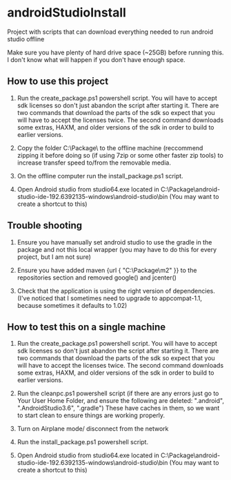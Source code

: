 # androidStudioInstall
Project with scripts that can download everything needed to run android studio offline

Make sure you have plenty of hard drive space (~25GB) before running this. I don't know what will happen if you don't have enough space.

## How to use this project
1. Run the create_package.ps1 powershell script. You will have to accept sdk licenses so don't just abandon the script after starting it. There are two commands that download the parts of the sdk so expect that you will have to accept the licenses twice. The second command downloads some extras, HAXM, and older versions of the sdk in order to build to earlier versions.

2. Copy the folder C:\Package\ to the offline machine (reccommend zipping it before doing so (if using 7zip or some other faster zip tools) to increase transfer speed to/from the removable media.

3. On the offline computer run the install_package.ps1 script.

4. Open Android studio from studio64.exe located in C:\Package\android-studio-ide-192.6392135-windows\android-studio\bin
  (You may want to create a shortcut to this)
  
## Trouble shooting
1. Ensure you have manually set android studio to use the gradle in the package and not this local wrapper (you may have to do this for every project, but I am not sure)

2. Ensure you have added maven {url { "C:\\Package\\m2" }} to the repositories section and removed google() and jcenter()

3. Check that the application is using the right version of dependencies. (I've noticed that I sometimes need to upgrade to appcompat-1.1, because sometimes it defaults to 1.02)

## How to test this on a single machine

1. Run the create_package.ps1 powershell script. You will have to accept sdk licenses so don't just abandon the script after starting it. There are two commands that download the parts of the sdk so expect that you will have to accept the licenses twice. The second command downloads some extras, HAXM, and older versions of the sdk in order to build to earlier versions.

2. Run the cleanpc.ps1 powershell script (if there are any errors just go to Your User Home Folder, and ensure the following are deleted: ".android", ".AndroidStudio3.6", ".gradle")
These have caches in them, so we want to start clean to ensure things are working properly.

3. Turn on Airplane mode/ disconnect from the network

4. Run the install_package.ps1 powershell script.

5. Open Android studio from studio64.exe located in C:\Package\android-studio-ide-192.6392135-windows\android-studio\bin
  (You may want to create a shortcut to this)
